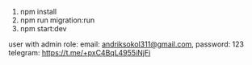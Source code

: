 1. npm install
2. npm run migration:run
3. npm start:dev

user with admin role: email: andriksokol311@gmail.com, password: 123
telegram: https://t.me/+pxC4BqL4955iNjFi
